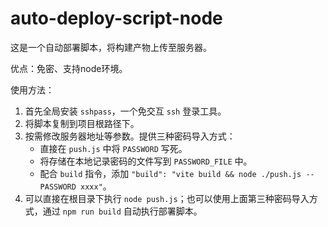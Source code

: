 # auto-deploy-script-node

这是一个自动部署脚本，将构建产物上传至服务器。

优点：免密、支持node环境。

使用方法：
1. 首先全局安装 `sshpass`，一个免交互 `ssh` 登录工具。
2. 将脚本复制到项目根路径下。
3. 按需修改服务器地址等参数。提供三种密码导入方式：
   - 直接在 `push.js` 中将 `PASSWORD` 写死。
   - 将存储在本地记录密码的文件写到 `PASSWORD_FILE` 中。
   - 配合 `build` 指令，添加 `"build": "vite build && node ./push.js --PASSWORD xxxx"`。
4. 可以直接在根目录下执行 `node push.js`；也可以使用上面第三种密码导入方式，通过 `npm run build` 自动执行部署脚本。
